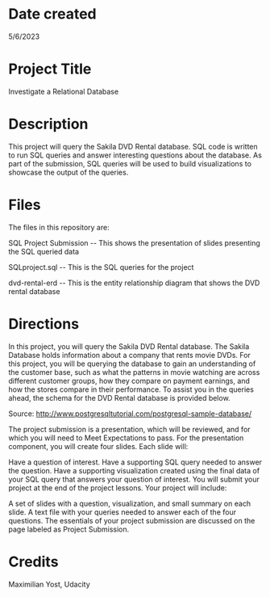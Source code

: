 # Date created

5/6/2023

# Project Title

Investigate a Relational Database

# Description 

This project will query the Sakila DVD Rental database. SQL code is written to run SQL queries and answer interesting questions about the database. As part of the submission, SQL queries will be used to build visualizations to showcase the output of the queries.

# Files

The files in this repository are:

SQL Project Submission -- This shows the presentation of slides presenting the SQL queried data

SQLproject.sql -- This is the SQL queries for the project

dvd-rental-erd -- This is the entity relationship diagram that shows the DVD rental database


# Directions

In this project, you will query the Sakila DVD Rental database. The Sakila Database holds information about a company that rents movie DVDs. For this project, you will be querying the database to gain an understanding of the customer base, such as what the patterns in movie watching are across different customer groups, how they compare on payment earnings, and how the stores compare in their performance. To assist you in the queries ahead, the schema for the DVD Rental database is provided below.

Source: http://www.postgresqltutorial.com/postgresql-sample-database/

The project submission is a presentation, which will be reviewed, and for which you will need to Meet Expectations to pass. For the presentation component, you will create four slides. Each slide will:

Have a question of interest.
Have a supporting SQL query needed to answer the question.
Have a supporting visualization created using the final data of your SQL query that answers your question of interest.
You will submit your project at the end of the project lessons. Your project will include:

A set of slides with a question, visualization, and small summary on each slide.
A text file with your queries needed to answer each of the four questions.
The essentials of your project submission are discussed on the page labeled as Project Submission.

# Credits

Maximilian Yost, Udacity


